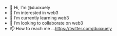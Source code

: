 - 👋 Hi, I’m @duoxuely
- 👀 I’m interested in web3
- 🌱 I’m currently learning web3
- 💞️ I’m looking to collaborate on web3
- 📫 How to reach me ...https://twitter.com/duoxuely

<!---
duoxuely/duoxuely is a ✨ special ✨ repository because its `README.md` (this file) appears on your GitHub profile.
You can click the Preview link to take a look at your changes.
--->
